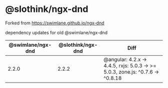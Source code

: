 # @slothink/ngx-dnd 

Forked from https://swimlane.github.io/ngx-dnd

dependency updates for old @swimlane/ngx-dnd

| @swimlane/ngx-dnd | @slothink/ngx-dnd | Diff
| ----------------- | ----------------- | ------------------------------------------------------------------------------
| 2.2.0             | 2.2.2             | @angular: 4.2.x -> 4.4.5, rxjs: 5.0.3 -> >= 5.0.3, zone.js: ^0.7.6 -> ^0.8.18
